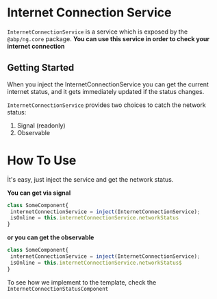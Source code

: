 # Internet Connection Service
`InternetConnectionService` is a service which is exposed by the `@abp/ng.core` package. **You can use this service in order to check your internet connection**

## Getting Started
When you inject the InternetConnectionService you can get the current internet status, and it gets immediately updated if the status changes.

`InternetConnectionService` provides two choices to catch the network status:
1. Signal (readonly)
2. Observable


# How To Use
İt's easy, just inject the service and get the network status.

**You can get via signal**
```ts
class SomeComponent{
 internetConnectionService = inject(InternetConnectionService);
 isOnline = this.internetConnectionService.networkStatus
}
```
**or you can get the observable**
```ts
class SomeComponent{
 internetConnectionService = inject(InternetConnectionService);
 isOnline = this.internetConnectionService.networkStatus$
}
```

To see how we implement to the template, check the `InternetConnectionStatusComponent`
